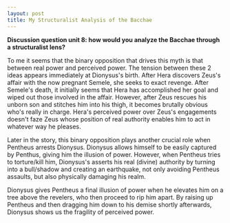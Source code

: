 ```yaml
---
layout: post
title: My Structuralist Analysis of the Bacchae
---
```


**Discussion question unit 8: how would you analyze the Bacchae through a structuralist lens?**

To me it seems that the binary opposition that drives this myth is that between real power and perceived power. The tension between these 2 ideas appears immediately at Dionysus's birth. After Hera discovers Zeus's affair with the now pregnant Semele, she seeks to exact revenge. After Semele's death, it initially seems that Hera has accomplished her goal and wiped out those involved in the affair. However, after Zeus rescues his unborn son and stitches him into his thigh, it becomes brutally obvious who's really in charge. Hera's perceived power over Zeus's engagements doesn't faze Zeus whose position of real authority enables him to act in whatever way he pleases.

Later in the story, this binary opposition plays another crucial role when Pentheus arrests Dionysus. Dionysus allows himself to be easily captured by Penthus, giving him the illusion of power. However, when Pentheus tries to torture/kill him, Dionysus's asserts his real (divine) authority by turning into a bull/shadow and creating an earthquake, not only avoiding Pentheus assaults, but also physically damaging his realm.

Dionysus gives Pentheus a final illusion of power when he elevates him on a tree above the revelers, who then proceed to rip him apart. By raising up Pentheus and then dragging him down to his demise shortly afterwards, Dionysus shows us the fragility of perceived power.
